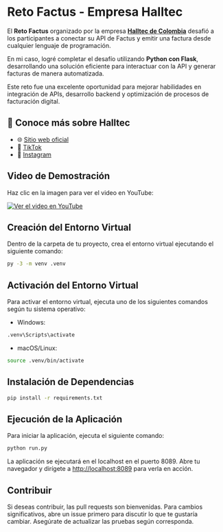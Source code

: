 # Reto Factus - Empresa Halltec  

El **Reto Factus** organizado por la empresa **[Halltec de Colombia](https://halltec.co)** desafió a los participantes a conectar su API de Factus y emitir una factura desde cualquier lenguaje de programación.  

En mi caso, logré completar el desafío utilizando **Python con Flask**, desarrollando una solución eficiente para interactuar con la API y generar facturas de manera automatizada.  

Este reto fue una excelente oportunidad para mejorar habilidades en integración de APIs, desarrollo backend y optimización de procesos de facturación digital.  

## 📢 Conoce más sobre Halltec  
- 🌐 [Sitio web oficial](https://halltec.co)  
- 📱 [TikTok](https://www.tiktok.com/@halltec.co?lang=en)  
- 📸 [Instagram](https://www.instagram.com/halltec/)  

## Video de Demostración

Haz clic en la imagen para ver el video en YouTube:

[![Ver el video en YouTube](https://img.youtube.com/vi/SaOCldiwD3E/maxresdefault.jpg)](https://www.youtube.com/watch?v=SaOCldiwD3E)

## Creación del Entorno Virtual

Dentro de la carpeta de tu proyecto, crea el entorno virtual ejecutando el siguiente comando:

```bash
py -3 -m venv .venv
```
## Activación del Entorno Virtual

Para activar el entorno virtual, ejecuta uno de los siguientes comandos según tu sistema operativo:

* Windows:
```bash
.venv\Scripts\activate
```
* macOS/Linux:
```bash
source .venv/bin/activate
```

## Instalación de Dependencias

```bash
pip install -r requirements.txt
```

## Ejecución de la Aplicación

Para iniciar la aplicación, ejecuta el siguiente comando:
```bash
python run.py
```
La aplicación se ejecutará en el localhost en el puerto 8089. Abre tu navegador y dirígete a [http://localhost:8089](http://localhost:8089)  para verla en acción.

## Contribuir
Si deseas contribuir, las pull requests son bienvenidas. Para cambios significativos, abre un issue primero para discutir lo que te gustaría cambiar. Asegúrate de actualizar las pruebas según corresponda.

